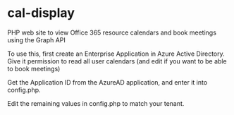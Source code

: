 # cal-display
PHP web site to view Office 365 resource calendars and book meetings using the Graph API

To use this, first create an Enterprise Application in Azure Active Directory. Give it permission to read all user calendars (and edit if you want to be able to book meetings)

Get the Application ID from the AzureAD application, and enter it into config.php.

Edit the remaining values in config.php to match your tenant.